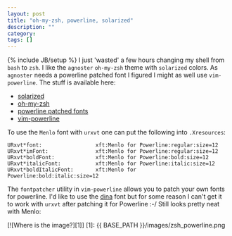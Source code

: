 ```yaml
---
layout: post
title: "oh-my-zsh, powerline, solarized"
description: ""
category: 
tags: []
---
```

{% include JB/setup %}
I just 'wasted' a few hours changing my shell from ```bash``` to ```zsh```. I
like the ```agnoster``` ```oh-my-zsh``` theme with ```solarized``` colors.
As ```agnoster``` needs a powerline patched font I figured I might
as well use ```vim-powerline```. The stuff is available here:

- [solarized](http://ethanschoonover.com/solarized)
- [oh-my-zsh](https://github.com/robbyrussell/oh-my-zsh)
- [powerline patched fonts](https://gist.github.com/1595572)
- [vim-powerline](https://github.com/Lokaltog/vim-powerline)

To use the ```Menlo``` font with ```urxvt``` one can put the following into
```.Xresources```:


    URxvt*font:                 xft:Menlo for Powerline:regular:size=12
    URxvt*imFont:               xft:Menlo for Powerline:regular:size=12
    URxvt*boldFont:             xft:Menlo for Powerline:bold:size=12
    URxvt*italicFont:           xft:Menlo for Powerline:italic:size=12
    URxvt*boldItalicFont:       xft:Menlo for Powerline:bold:italic:size=12

The ```fontpatcher``` utility in ```vim-powerline``` allows you to patch your own fonts for powerline. I'd like to use the
[dina](http://www.donationcoder.com/Software/Jibz/Dina/) font but for some
reason I can't get it to work with ```urxvt``` after patching it for Powerline :-/ Still looks pretty neat with Menlo:

[![Where is the image?][1]]
[1]: {{ BASE_PATH }}/images/zsh_powerline.png


